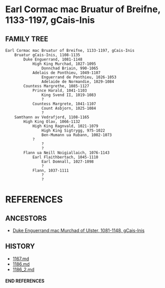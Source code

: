 # Earl Cormac mac Bruatur of Breifne, 1133-1197, gCais-Inis

## FAMILY TREE 

```
Earl Cormac mac Bruatur of Breifne, 1133-1197, gCais-Inis
	Bruatur gCais-Inis, 1108-1135
		Duke Enguerrand, 1081-1148
			High King Murchad, 1027-1095
				Donnchad Briain, 990-1065
			Adelais de Ponthieu, 1049-1107
				Enguerrand de Ponthieu, 1026-1053
				Adelaide de Normandie, 1029-1084
		Countess Margrethe, 1085-1127
			Prince Harald, 1041-1103
				King Svend II, 1019-1083
				?
			Countess Margrete, 1041-1107
				Count Asbjorn, 1025-1084
				?
	Samthann av Vedrafjord, 1108-1165
		High King Olav, 1066-1132
			High King Ragnvald, 1021-1079
				High King Sigtrygg, 975-1022
				Ben-Mumann ua Rubann, 1002-1073
			?
				?
				?
		Flann ua Neill Noigiallaich, 1076-1143 
			Earl Flaithbertach, 1045-1110
				Earl Domnall, 1027-1098
				?
			Flann, 1037-1111
				?
				?
```


# REFERENCES

## ANCESTORS
* [Duke Enguerrand mac Murchad of Ulster, 1081-1148, gCais-Inis](enguerrand_mac_murchad_1081.md)

## HISTORY
* [1167.md](../h/1167.md)
* [1186.md](../h/1186.md)
* [1186_2.md](../h/1186_2.md)
#### END REFERENCES
